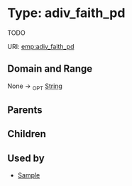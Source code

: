 
# Type: adiv_faith_pd


TODO

URI: [emp:adiv_faith_pd](https://microbiomedata/schema/emp/adiv_faith_pd)


## Domain and Range

None ->  <sub>OPT</sub> [String](types/String.md)

## Parents


## Children


## Used by

 * [Sample](Sample.md)
